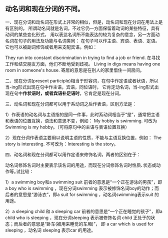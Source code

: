 ## 动名词和现在分词的不同。

一、现在分词和动名词在形式上非常的相似，但是，动名词和现在分词在用法上是有区别的。
所谓动名词就是名词，不过它仍一方面保留着动词的某些特征，具有动词的某些变化形式，
用以表达名词所不能表达的较为复杂的意念，另一方面动名词在句子的用法及功能与名词类同：
在句子可以作主语、宾语、表语、定语。它也可以被副词修饰或者用来支配宾语。例如：

They run into constant discrimination in trying to find a job or friend. 在寻找工作和结交朋友方面，他们不断地受到歧视。
Living in digs means having one room in someone's house. 寄居的意思是在别人的家里借住一间房间。

二、现在分词(present participle)相当于形容词，在句中作定语或者状语，所以当-ing形式出现在句中作主语，宾语，同位语时，
它肯定动名词，当-ing形式出现在句中**作状语时，或者宾语补足语时**，它肯定是现在分词。

三、动名词和现在分词都可以用于系动词之后作表语，区别方法是：

1）作表语的动名词与主语指的是同一件事，此时系动词相当于“是”，通常把主语和表语的位置互换，语法和意思不变，例如：
My hobby is swimming. 可改为Swimming is my hobby。（可将原句中的主语与表语位置互换）

2）现在分词作表语主要用以说明主语的性质，不能与主语互换位置，例如：
The story is interesting. 不可改为：Interesting is the story。

四、动名词和现在分词都可以用作定语来修饰名词，两者的区别在于：

动名词修饰名词时主要表示该名词的用途，而现在分词修饰名词时性质､状态或动作等｡试比较：

1）a swimming boy和a swimming suit
前者的意思是“一个正在游泳的男孩”，即a boy who is swimming ，现在分词swimming 表示被修饰名词boy的动作；而后者的意思是“游泳衣”，即a suit for swimming ，动名词swimming表示suit 的用途｡

2）a sleeping child 和 a sleeping car
前者的意思是“一个正在睡觉的孩子”，即a child who is sleeping ，现在分词sleeping 表示被修饰名词 child 正处于的状态；而后者的意思是“卧车(被用来睡觉的车厢)”，
即 a car which is used for sleeping ，动名词 sleeping 表示car 的用途｡
